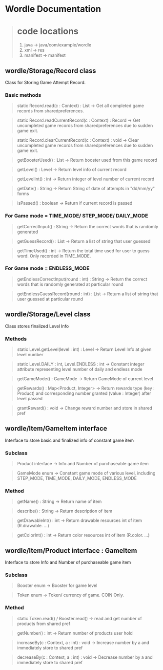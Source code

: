 # Wordle Documentation

> # code locations
>  1. java     -> java/com/example/wordle
>  2. xml      -> res
>  3. manifest -> manifest

## wordle/Storage/Record class
Class for Storing Game Attempt Record.
### Basic methods
> static Record.read(c : Context) : List<Record>
-> Get all completed game records from sharedpreferences.

> static Record.readCurrentRecord(c : Context) : Record
-> Get uncompleted game records from sharedpreferences due to sudden game exit.

> static Record.clearCurrentRecord(c : Context) : void
-> Clear uncompleted game records from sharedpreferences due to sudden game exit.

> getBoosterUsed() : List<Booster>
-> Return booster used from this game record

> getLevel() : Level
-> Return level info of current record

> getLevelInt() : int
-> Return integer of level number of current record

> getDate() : String
-> Return String of date of attempts in "dd/mm/yy" forms

> isPassed() : boolean
-> Return if current record is passed

### For Game mode = TIME_MODE/ STEP_MODE/ DAILY_MODE
> getCorrectInput() : String
-> Return the correct words that is randomly generated

> getGuessRecord() : List<String>
-> Return a list of string that user guessed

> getTimeUsed() : int
-> Return the total time used for user to guess word. Only recorded in TIME_MODE.

### For Game mode = ENDLESS_MODE
> getEndlessCorrectInput(round : int) : String
-> Return the correct words that is randomly generated at particular round

> getEndlessGuessRecord(round : int) : List<String>
-> Return a list of string that user guessed at particular round

## wordle/Storage/Level class
Class stores finalized Level Info
### Methods
> static Level.getLevel(level : int) : Level
-> Return Level Info at given level number

> static Level.DAILY : int, Level.ENDLESS : int
-> Constant integer attribute representing level number of daily and endless mode

> getGameMode() : GameMode
-> Return GameMode of current level

> getRewards() : Map<Product, Integer>
-> Return rewards type (key : Product) and corresponding number granted (value : Integer) after level passed

> grantReward() : void
-> Change reward number and store in shared pref

## wordle/Item/GameItem interface
Interface to store basic and finalized info of constant game item
### Subclass
> Product interface -> Info and Number of purchaseable game item

> GameMode enum -> Constant game mode of various level, including STEP_MODE, TIME_MODE, DAILY_MODE, ENDLESS_MODE

### Method
> getName() : String -> Return name of item

> describe() : String -> Return description of item

> getDrawableInt() : int -> Return drawable resources int of item (R.drawable. ...)

> getColorInt() : int -> Return color resources int of item (R.color. ...)

## wordle/Item/Product interface : GameItem
Interface to store Info and Number of purchaseable game item
### Subclass
> Booster enum -> Booster for game level

> Token enum -> Token/ currency of game. COIN Only.

### Method
> static Token.read() / Booster.read() -> read and get number of products from shared pref

> getNumber() : int -> Return number of products user hold

> increaseBy(c : Context, a : int) : void -> Increase number by a and immediately store to shared pref

> decreaseBy(c : Context, a : int) : void -> Decrease number by a and immediately store to shared pref
